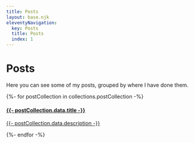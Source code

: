 ```yaml
---
title: Posts
layout: base.njk
eleventyNavigation:
  key: Posts
  title: Posts
  index: 1
---
```


# Posts

Here you can see some of my posts, grouped by where I have done them.

<div class="posts-showcase">
  {%- for postCollection in collections.postCollection -%}
    <div class="post-card-outer">
      <a href="{{ postCollection.url }}">
        <div class="post-card">
          <div class="post-content">
            <h4>
                {{- postCollection.data.title -}}
            </h4>
            <p>
              {{- postCollection.data.description -}}
            </p>
          </div>
        </div>
      </a>
    </div>
  {%- endfor -%}
</div>